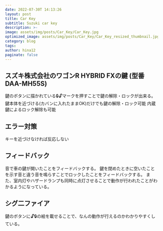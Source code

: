 ```yaml
---
date: 2022-07-30T 14:13:26
layout: post
title: Car Key
subtitle: Suzuki car key
description: >-
image: assets/img/posts/Car_Key/Car_Key.jpg
optimized_image: assets/img/posts/Car_Key/Car_Key_resized_thumbnail.jpg
category: blog
tags: 
author: hina12
paginate: false
---
```


## スズキ株式会社のワゴンR HYBRID FXの鍵 (型番 DAA-MH55S)

鍵のボタンに描かれている🔒🔓マークを押すことで鍵の解除・ロックが出来る。
鍵本体を近づける(カバンに入れたままOK)だけでも鍵の解除・ロック可能
内蔵鍵によるロック解除も可能

## エラー対策

キーを近づけなければ反応しない

## フィードバック

音で車の鍵が開いたことをフィードバックする。
鍵を閉めたときに空いたことを示す音と違う音を鳴らすことでロックしたことをフィードバックする。
また、室内灯やハザードランプも同時に点灯させることで動作が行われたことがわかるようになっている。

## シグ二ファイア

鍵のボタンに🔓🔒の絵を載せることで、なんの動作が行えるのかわかりやすくしている。